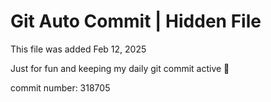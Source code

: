 # Git Auto Commit | Hidden File

This file was added Feb 12, 2025

Just for fun and keeping my daily git commit active 🤪

commit number: 318705
